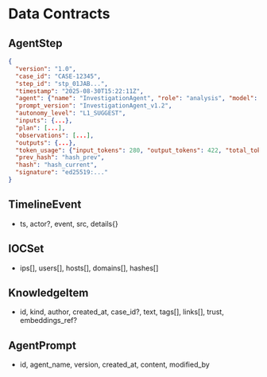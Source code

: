 # Data Contracts

## AgentStep
```json
{
  "version": "1.0",
  "case_id": "CASE-12345",
  "step_id": "stp_01JAB...",
  "timestamp": "2025-08-30T15:22:11Z",
  "agent": {"name": "InvestigationAgent", "role": "analysis", "model": "gemini-2.5-pro"},
  "prompt_version": "InvestigationAgent_v1.2",
  "autonomy_level": "L1_SUGGEST",
  "inputs": {...},
  "plan": [...],
  "observations": [...],
  "outputs": {...},
  "token_usage": {"input_tokens": 280, "output_tokens": 422, "total_tokens": 702, "cost_usd": 0.0025},
  "prev_hash": "hash_prev",
  "hash": "hash_current",
  "signature": "ed25519:..."
}
```

## TimelineEvent
- ts, actor?, event, src, details{}

## IOCSet
- ips[], users[], hosts[], domains[], hashes[]

## KnowledgeItem
- id, kind, author, created_at, case_id?, text, tags[], links[], trust, embeddings_ref?

## AgentPrompt
- id, agent_name, version, created_at, content, modified_by
